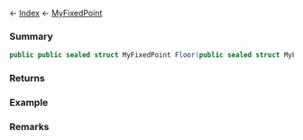 ← [Index](Api-Index) ← [MyFixedPoint](VRage.MyFixedPoint)

### Summary

```csharp
public public sealed struct MyFixedPoint Floor(public sealed struct MyFixedPoint a)
```

### Returns

### Example

### Remarks

